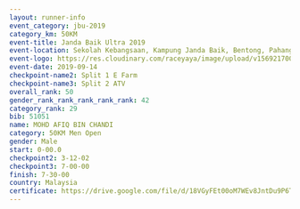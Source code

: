 ```yaml
---
layout: runner-info 
event_category: jbu-2019 
category_km: 50KM 
event-title: Janda Baik Ultra 2019 
event-location: Sekolah Kebangsaan, Kampung Janda Baik, Bentong, Pahang, Malaysia 
event-logo: https://res.cloudinary.com/raceyaya/image/upload/v1569217009/logo/janda-baik_vch1pc.jpg 
event-date: 2019-09-14 
checkpoint-name2: Split 1 E Farm 
checkpoint-name3: Split 2 ATV 
overall_rank: 50
gender_rank_rank_rank_rank_rank: 42
category_rank: 29
bib: 51051
name: MOHD AFIQ BIN CHANDI
category: 50KM Men Open
gender: Male
start: 0-00.0
checkpoint2: 3-12-02
checkpoint3: 7-00-00
finish: 7-30-00
country: Malaysia
certificate: https://drive.google.com/file/d/18VGyFEt00oM7WEv8JntDu9P6T788SxyS/view?usp=sharing
---
```

